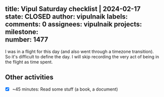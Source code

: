title:	Vipul Saturday checklist | 2024-02-17
state:	CLOSED
author:	vipulnaik
labels:	
comments:	0
assignees:	vipulnaik
projects:	
milestone:	
number:	1477
--
I was in a flight for this day (and also went through a timezone transition). So it's difficult to define the day. I will skip recording the very act of being in the flight as time spent.

## Other activities

- [x] ~45 minutes: Read some stuff (a book, a document)
